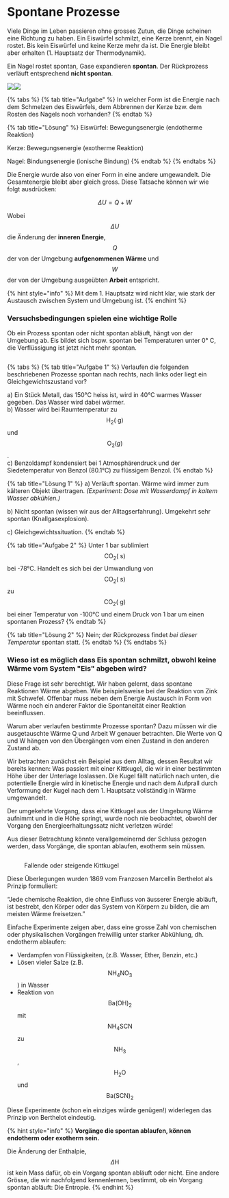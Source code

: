 # Spontane Prozesse

Viele Dinge im Leben passieren ohne grosses Zutun, die Dinge scheinen eine Richtung zu haben. Ein Eiswürfel schmilzt, eine Kerze brennt, ein Nagel rostet. Bis kein Eiswürfel und keine Kerze mehr da ist. Die Energie bleibt aber erhalten (1. Hauptsatz der Thermodynamik).

Ein Nagel rostet spontan, Gase expandieren **spontan**. Der Rückprozess verläuft entsprechend **nicht spontan**.

![](<../../.gitbook/assets/image (7).png>)![](<../../.gitbook/assets/image (64).png>)

{% tabs %}
{% tab title="Aufgabe" %}
In welcher Form ist die Energie nach dem Schmelzen des Eiswürfels, dem Abbrennen der Kerze bzw. dem Rosten des Nagels noch vorhanden?
{% endtab %}

{% tab title="Lösung" %}
Eiswürfel: Bewegungsenergie (endotherme Reaktion)

Kerze: Bewegungsenergie (exotherme Reaktion)

Nagel: Bindungsenergie (ionische Bindung)
{% endtab %}
{% endtabs %}

Die Energie wurde also von einer Form in eine andere umgewandelt. Die Gesamtenergie bleibt aber gleich gross. Diese Tatsache können wir wie folgt ausdrücken:

$$\Delta U=Q+W$$

Wobei\
$$\Delta U$$ die Änderung der **inneren Energie**,\
$$Q$$ der von der Umgebung **aufgenommenen Wärme** und\
$$W$$der von der Umgebung ausgeübten **Arbeit** entspricht.

{% hint style="info" %}
Mit dem 1. Hauptsatz wird nicht klar, wie stark der Austausch zwischen System und Umgebung ist.
{% endhint %}

### Versuchsbedingungen spielen eine wichtige Rolle

Ob ein Prozess spontan oder nicht spontan abläuft, hängt von der Umgebung ab. Eis bildet sich bspw. spontan bei Temperaturen unter 0° C, die Verflüssigung ist jetzt nicht mehr spontan.

<figure><img src="../../.gitbook/assets/image (6) (1).png" alt=""><figcaption></figcaption></figure>

{% tabs %}
{% tab title="Aufgabe 1" %}
Verlaufen die folgenden beschriebenen Prozesse spontan nach rechts, nach links oder liegt ein Gleichgewichtszustand vor?

a) Ein Stück Metall, das 150°C heiss ist, wird in 40°C warmes Wasser gegeben. Das Wasser wird dabei wärmer.\
b) Wasser wird bei Raumtemperatur zu $$\mathrm{H}_2(\mathrm{~g})$$ und $$\mathrm{O}_2(g)$$. \
c) Benzoldampf kondensiert bei 1 Atmosphärendruck und der Siedetemperatur von Benzol (80.1°C) zu flüssigem Benzol.
{% endtab %}

{% tab title="Lösung 1" %}
a) Verläuft spontan. Wärme wird immer zum kälteren Objekt übertragen. _(Experiment: Dose mit Wasserdampf in kaltem Wasser abkühlen.)_

b) Nicht spontan (wissen wir aus der Alltagserfahrung). Umgekehrt sehr spontan (Knallgasexplosion).

c) Gleichgewichtssituation.
{% endtab %}

{% tab title="Aufgabe 2" %}
Unter 1 bar sublimiert $$\mathrm{CO}_2(\mathrm{~s})$$ bei -78°C. Handelt es sich bei der Umwandlung von $$\mathrm{CO}_2(\mathrm{~s})$$ zu $$\mathrm{CO}_2(\mathrm{~g})$$bei einer Temperatur von -100°C und einem Druck von 1 bar um einen spontanen Prozess?
{% endtab %}

{% tab title="Lösung 2" %}
Nein; der Rückprozess findet _bei dieser Temperatur_ spontan statt.
{% endtab %}
{% endtabs %}

### Wieso ist es möglich dass Eis spontan schmilzt, obwohl keine Wärme vom System "Eis" abgeben wird?

Diese Frage ist sehr berechtigt. Wir haben gelernt, dass spontane Reaktionen Wärme abgeben. Wie beispielsweise bei der Reaktion von Zink mit Schwefel. Offenbar muss neben dem Energie Austausch in Form von Wärme noch ein anderer Faktor die Spontaneität einer Reaktion beeinflussen.

Warum aber verlaufen bestimmte Prozesse spontan? Dazu müssen wir die ausgetauschte Wärme Q und Arbeit W genauer betrachten. Die Werte von Q und W hängen von den Übergängen vom einen Zustand in den anderen Zustand ab.

Wir betrachten zunächst ein Beispiel aus dem Alltag, dessen Resultat wir bereits kennen: Was passiert mit einer Kittkugel, die wir in einer bestimmten Höhe über der Unterlage loslassen. Die Kugel fällt natürlich nach unten, die potentielle Energie wird in kinetische Energie und nach dem Aufprall durch Verformung der Kugel nach dem 1. Hauptsatz vollständig in Wärme umgewandelt.

Der umgekehrte Vorgang, dass eine Kittkugel aus der Umgebung Wärme aufnimmt und in die Höhe springt, wurde noch nie beobachtet, obwohl der Vorgang den Energieerhaltungssatz nicht verletzen würde!

Aus dieser Betrachtung könnte verallgemeinernd der Schluss gezogen werden, dass Vorgänge, die spontan ablaufen, exotherm sein müssen.

<figure><img src="../../.gitbook/assets/image (70).png" alt=""><figcaption><p>Fallende oder steigende Kittkugel</p></figcaption></figure>

Diese Überlegungen wurden 1869 vom Franzosen Marcellin Berthelot als Prinzip formuliert:

“Jede chemische Reaktion, die ohne Einfluss von äusserer Energie abläuft, ist bestrebt, den Körper oder das System von Körpern zu bilden, die am meisten Wärme freisetzen.”

Einfache Experimente zeigen aber, dass eine grosse Zahl von chemischen oder physikalischen Vorgängen freiwillig unter starker Abkühlung, dh. endotherm ablaufen:

* Verdampfen von Flüssigkeiten, (z.B. Wasser, Ether, Benzin, etc.)
* Lösen vieler Salze (z.B. $$\mathrm{NH}_4 \mathrm{NO}_3$$ ) in Wasser
* Reaktion von $$\mathrm{Ba}(\mathrm{OH})_2$$ mit $$\mathrm{NH}_4 \mathrm{SCN}$$ zu $$\mathrm{NH}_3$$, $$\mathrm{H}_2 \mathrm{O}$$ und $$\mathrm{Ba}(\mathrm{SCN})_2$$&#x20;

Diese Experimente (schon ein einziges würde genügen!) widerlegen das Prinzip von Berthelot eindeutig.

{% hint style="info" %}
**Vorgänge die spontan ablaufen, können endotherm oder exotherm sein.**

Die Änderung der Enthalpie, $$\Delta \mathrm{H}$$ ist kein Mass dafür, ob ein Vorgang spontan abläuft oder nicht. Eine andere Grösse, die wir nachfolgend kennenlernen, bestimmt, ob ein Vorgang spontan abläuft: Die Entropie.
{% endhint %}

